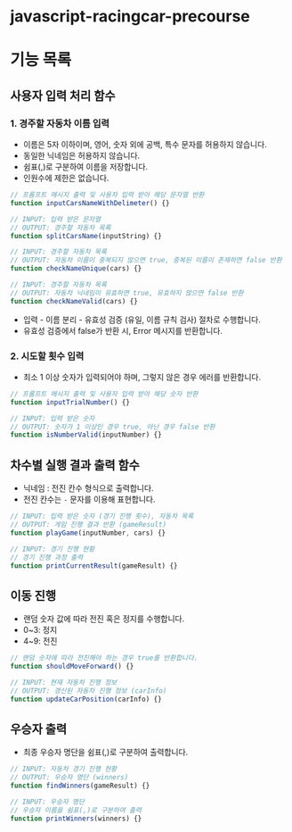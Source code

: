 # javascript-racingcar-precourse
# 기능 목록
## 사용자 입력 처리 함수
### 1. 경주할 자동차 이름 입력
- 이름은 5자 이하이며, 영어, 숫자 외에 공백, 특수 문자를 허용하지 않습니다.
- 동일한 닉네임은 허용하지 않습니다.
- 쉼표(,)로 구분하여 이름을 저장합니다.
- 인원수에 제한은 없습니다.
```javascript
// 프롬프트 메시지 출력 및 사용자 입력 받아 해당 문자열 반환
function inputCarsNameWithDelimeter() {}

// INPUT: 입력 받은 문자열
// OUTPUT: 경주할 자동차 목록
function splitCarsName(inputString) {}

// INPUT: 경주할 자동차 목록
// OUTPUT: 자동차 이름이 중복되지 않으면 true, 중복된 이름이 존재하면 false 반환
function checkNameUnique(cars) {}

// INPUT: 경주할 자동차 목록
// OUTPUT: 자동차 닉네임이 유효하면 true, 유효하지 않으면 false 반환
function checkNameValid(cars) {}
```
- 입력 - 이름 분리 - 유효성 검증 (유일, 이름 규칙 검사) 절차로 수행합니다.
- 유효성 검증에서 false가 반환 시, Error 메시지를 반환합니다.
### 2. 시도할 횟수 입력
- 최소 1 이상 숫자가 입력되어야 하며, 그렇지 않은 경우 에러를 반환합니다.
```javascript
// 프롬프트 메시지 출력 및 사용자 입력 받아 해당 숫자 반환
function inputTrialNumber() {}

// INPUT: 입력 받은 숫자
// OUTPUT: 숫자가 1 이상인 경우 true, 아닌 경우 false 반환
function isNumberValid(inputNumber) {}
```
## 차수별 실행 결과 출력 함수
- 닉네임 : 전진 칸수 형식으로 출력합니다.
- 전진 칸수는 `-` 문자를 이용해 표현합니다.
```javascript
// INPUT: 입력 받은 숫자 (경기 진행 횟수), 자동차 목록
// OUTPUT: 게임 진행 결과 반환 (gameResult)
function playGame(inputNumber, cars) {}

// INPUT: 경기 진행 현황
// 경기 진행 과정 출력
function printCurrentResult(gameResult) {}
```
## 이동 진행
- 랜덤 숫자 값에 따라 전진 혹은 정지를 수행합니다.
- 0~3: 정지
- 4~9: 전진
```javascript
// 랜덤 숫자에 따라 전진해야 하는 경우 true를 반환합니다.
function shouldMoveForward() {}

// INPUT: 현재 자동차 진행 정보
// OUTPUT: 갱신된 자동차 진행 정보 (carInfo)
function updateCarPosition(carInfo) {}
```
## 우승자 출력
- 최종 우승자 명단을 쉼표(,)로 구분하여 출력합니다.
```javascript
// INPUT: 자동차 경기 진행 현황
// OUTPUT: 우승자 명단 (winners)
function findWinners(gameResult) {}

// INPUT: 우승자 명단
// 우승자 이름을 쉼표(,)로 구분하여 출력
function printWinners(winners) {}
```